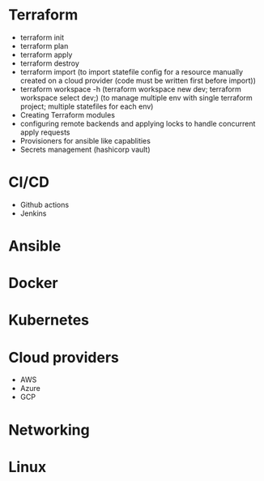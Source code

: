 # Terraform
- terraform init
- terraform plan
- terraform apply
- terraform destroy
- terraform import (to import statefile config for a resource manually created on a cloud provider (code must be written first before import))
- terraform workspace -h (terraform workspace new dev; terraform workspace select dev;) (to manage multiple env with single terraform project; multiple statefiles for each env)
- Creating Terraform modules
- configuring remote backends and applying locks to handle concurrent apply requests
- Provisioners for ansible like capablities
- Secrets management (hashicorp vault)
  
# CI/CD
- Github actions
- Jenkins

# Ansible

# Docker

# Kubernetes

# Cloud providers
- AWS
- Azure
- GCP

# Networking 
# Linux
